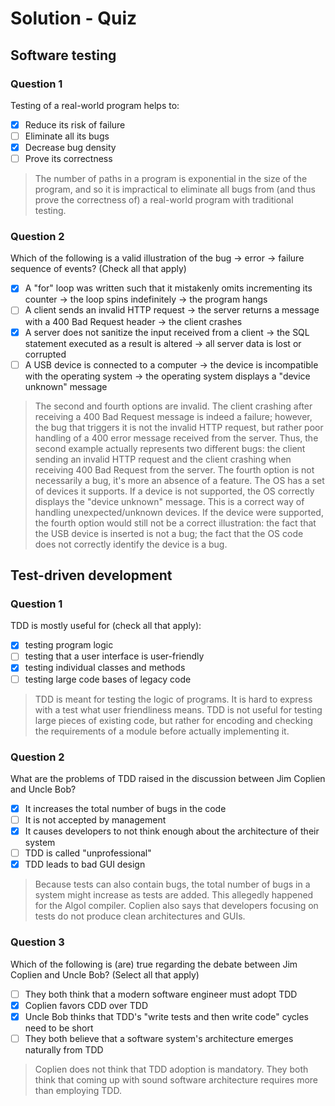 # Solution - Quiz

## Software testing

### Question 1

Testing of a real-world program helps to:

- [x] Reduce its risk of failure
- [ ] Eliminate all its bugs
- [x] Decrease bug density
- [ ] Prove its correctness

> The number of paths in a program is exponential in the size of the program, and so it is impractical to eliminate all bugs from (and thus prove the correctness of) a real-world program with traditional testing.

### Question 2

Which of the following is a valid illustration of the bug → error → failure sequence of events? (Check all that apply)

- [x] A "for" loop was written such that it mistakenly omits incrementing its counter → the loop spins indefinitely → the program hangs
- [ ] A client sends an invalid HTTP request → the server returns a message with a 400 Bad Request header → the client crashes
- [x] A server does not sanitize the input received from a client → the SQL statement executed as a result is altered → all server data is lost or corrupted
- [ ] A USB device is connected to a computer → the device is incompatible with the operating system → the operating system displays a "device unknown" message

> The second and fourth options are invalid.
      The client crashing after receiving a 400 Bad Request message is indeed a failure; however, the bug that triggers it is not the invalid HTTP request, but rather poor handling of a 400 error message received from the server. Thus, the second example actually represents two different bugs: the client sending an invalid HTTP request and the client crashing when receiving 400 Bad Request from the server.
      The fourth option is not necessarily a bug, it's more an absence of a feature. The OS has a set of devices it supports. If a device is not supported, the OS correctly displays the "device unknown" message. This is a correct way of handling unexpected/unknown devices. If the device were supported, the fourth option would still not be a correct illustration: the fact that the USB device is inserted is not a bug; the fact that the OS code does not correctly identify the device is a bug.

## Test-driven development

### Question 1

TDD is mostly useful for (check all that apply):

- [x] testing program logic
- [ ] testing that a user interface is user-friendly
- [x] testing individual classes and methods
- [ ] testing large code bases of legacy code

> TDD is meant for testing the logic of programs.  It is hard to express with a test what user friendliness means. TDD is not useful for testing large pieces of existing code, but rather for encoding and checking the requirements of a module before actually implementing it.

### Question 2

What are the problems of TDD raised in the discussion between Jim Coplien and Uncle Bob?

- [x] It increases the total number of bugs in the code
- [ ] It is not accepted by management
- [x] It causes developers to not think enough about the architecture of their system
- [ ] TDD is called "unprofessional"
- [x] TDD leads to bad GUI design

> Because tests can also contain bugs, the total number of bugs in a system might increase as tests are added. This allegedly happened for the Algol compiler.
      Coplien also says that developers focusing on tests do not produce clean architectures and GUIs.

### Question 3

Which of the following is (are) true regarding the debate between Jim Coplien and Uncle Bob? (Select all that apply)

- [ ] They both think that a modern software engineer must adopt TDD
- [x] Coplien favors CDD over TDD
- [x] Uncle Bob thinks that TDD's "write tests and then write code" cycles need to be short
- [ ] They both believe that a software system's architecture emerges naturally from TDD

> Coplien does not think that TDD adoption is mandatory. They both think that coming up with sound software architecture requires more than employing TDD.


